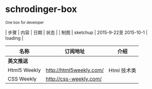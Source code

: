 # schrodinger-box 
<small>One box for developer</small>

| 步骤 | 内容 | 日期 | 状态 |
| 制图 | sketchup | 2015-9-22至 2015-10-1 | loading |


|名称 |订阅地址 | 介绍 |
| ----- | ----- | ------ |
|**英文推送**|||
|Html5 Weekly|http://html5weekly.com/| Html 技术类|
|CSS Weekly|http://css-weekly.com/| |
